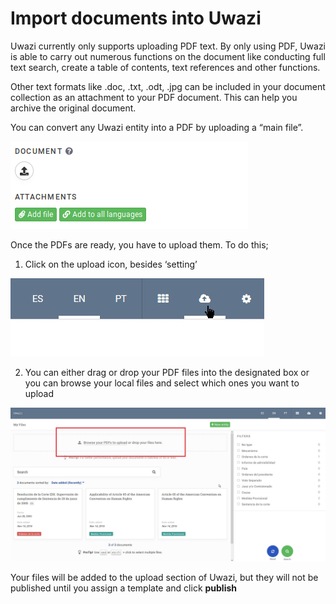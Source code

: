 # Import documents into Uwazi

Uwazi currently only supports uploading PDF text. By only using PDF, Uwazi is able to carry out numerous functions on the document like conducting full text search, create a table of contents, text references and other functions.

Other text formats like .doc, .txt, .odt, .jpg can be included in your document collection as an attachment to your PDF document. This can help you archive the original document. 

You can convert any Uwazi entity into a PDF by uploading a “main file”.


![upload](https://raw.githubusercontent.com/huridocs/uwazi-assets/master/wiki/screenshots/uppload-main-file.png)

Once the PDFs are ready, you have to upload them. To do this;
1. Click on the upload icon, besides ‘setting’

![upload](https://raw.githubusercontent.com/huridocs/uwazi-assets/master/wiki/screenshots/uploads_link.jpg)

2. You can either drag or drop your PDF files into the designated box or you can browse your local files and select which ones you want to upload 

![](https://github.com/quincywiele/HURIDOCS-User-Manuals/blob/master/upload1.jpg)

Your files will be added to the upload section of Uwazi, but they will not be published until you assign a template and click **publish**

